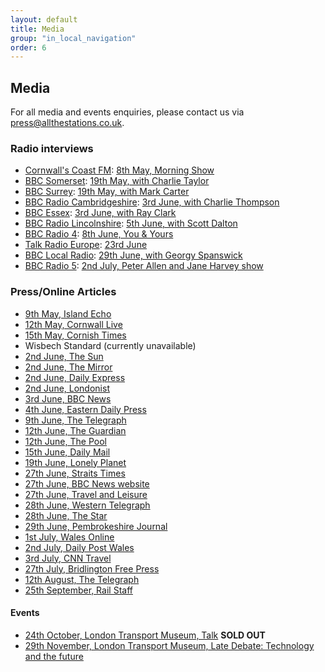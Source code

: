 ```yaml
---
layout: default
title: Media
group: "in_local_navigation"
order: 6
---
```


<h2>Media</h2>
For all media and events enquiries, please contact us via <a href="mailto:press@allthestations.co.uk">press@allthestations.co.uk</a>.

<h3>Radio interviews</h3>

- <a href="http://www.coastfm.co.uk/" target="_blank">Cornwall&#39;s Coast FM</a>: <a href="/static/audio/CoastFM-2017-05-08.mp3">8th May, Morning Show</a>
- <a href="http://www.bbc.co.uk/bbcsomerset" target="_blank">BBC Somerset</a>: <a href="/static/audio/BBCSomerset-2017-05-19.mp3">19th May, with Charlie Taylor</a>
- <a href="http://www.bbc.co.uk/bbcsurrey" target="_blank">BBC Surrey</a>: <a href="/static/audio/BBCSurrey-2017-05-19.mp3">19th May, with Mark Carter</a>
- <a href="http://www.bbc.co.uk/radiocambridgeshire" target="_blank">BBC Radio Cambridgeshire</a>: <a href="/static/audio/BBCCambridgeshire-2017-06-03.mp3">3rd June, with Charlie Thompson</a>
- <a href="http://www.bbc.co.uk/bbcessex" target="_blank">BBC Essex</a>: <a href="/static/audio/BBCEssex-2017-06-03.mp3">3rd June, with Ray Clark</a>
- <a href="http://www.bbc.co.uk/radiolincolnshire" target="_blank">BBC Radio Lincolnshire</a>: <a href="/static/audio/BBCLincolnshire-2017-06-05.mp3">5th June, with Scott Dalton</a>
- <a href="http://www.bbc.co.uk/radio4" target="_blank">BBC Radio 4</a>: <a href="/static/audio/BBCRadio4-2017-06-08.mp3">8th June, You &amp; Yours</a>
- <a href="http://www.talkradioeurope.com" target="_blank">Talk Radio Europe</a>: <a href="/static/audio/TalkRadioEuropeSpain-2017-06-23.mp3">23rd June</a>
- <a href="http://www.bbc.co.uk/programmes/p02ll9nt" target="_blank">BBC Local Radio</a>: <a href="/static/audio/BBCGeorgyTonight-2017-06-29.mp3">29th June, with Georgy Spanswick</a>
- <a href="http://www.bbc.co.uk/radio5" target="_blank">BBC Radio 5</a>: <a href="/static/audio/BBCRadio5-2017-07-02.mp3">2nd July, Peter Allen and Jane Harvey show</a>

<h3>Press/Online Articles</h3>

- <a href="http://www.islandecho.co.uk/news/stations-project-document-islands-railway" target="_blank">9th May, Island Echo</a>
- <a href="http://www.cornwalllive.com/all-the-stations-project-will-visit-every-railway-in-britain-they-ve-started-in-cornwall/story-30326799-detail/story.html" target="_blank">12th May, Cornwall Live</a>
- <a href="http://www.cornish-times.co.uk/article.cfm?id=110074&headline=Rail%20marathon%20calls%20in%20SE%20Cornwall&sectionIs=news&searchyear=2017" target="_blank">15th May, Cornish Times</a>
- Wisbech Standard (currently unavailable)
- <a href="https://www.thesun.co.uk/travel/3706959/two-trainspotters-are-on-a-record-breaking-mission-to-visit-all-2563-railway-stations-in-britain-this-summer/" target="_blank">2nd June, The Sun</a>
- <a href="http://www.mirror.co.uk/news/uk-news/train-mad-couple-quest-first-10548921" target="_blank">2nd June, The Mirror</a>
- <a href="http://www.express.co.uk/news/uk/812387/Couple-train-journey-visit-EVERY-railway-station-Britain" target="_blank">2nd June, Daily Express</a>
- <a href="http://londonist.com/london/videos/video-all-the-stations" target="_blank">2nd June, Londonist</a>
- <a href="http://www.bbc.co.uk/news/uk-england-cambridgeshire-40124036" target="_blank">3rd June, BBC News</a>
- <a href="http://www.edp24.co.uk/news/next-stop-king-s-lynn-for-couple-visiting-all-of-britain-s-2-563-railway-stations-1-5046916" target="_blank">4th June, Eastern Daily Press</a>
- <a href="http://www.telegraph.co.uk/travel/destinations/europe/united-kingdom/articles/things-we-learned-trying-to-visit-every-train-station-in-britain/">9th June, The Telegraph</a>
- <a href="https://www.theguardian.com/uk-news/shortcuts/2017/jun/12/meet-couple-visiting-every-railway-station-britain">12th June, The Guardian</a>
- <a href="https://www.the-pool.com/news-views/latest-news/2017/24/a-couple-are-trying-to-visit-every-train-station-in-great-britain">12th June, The Pool</a>
- <a href="http://www.dailymail.co.uk/news/article-4605560/Eccentric-couple-visit-country-s-2-563-stations.html">15th June, Daily Mail</a>
- <a href="http://www.lonelyplanet.com/news/2017/06/19/national-rail-great-britain-all-the-stations">19th June, Lonely Planet</a>
- <a href="http://www.straitstimes.com/world/europe/couple-plan-to-visit-all-2563-train-stations-in-britain-in-14-weeks">27th June, Straits Times</a>
- <a href="http://www.bbc.co.uk/news/av/uk-40418506/couple-visiting-all-british-railway-stations">27th June, BBC News website</a>
- <a href="http://www.travelandleisure.com/trip-ideas/bus-train/couple-visiting-every-train-station-in-britain">27th June, Travel and Leisure</a>
- <a href="http://www.westerntelegraph.co.uk/news/15377738.Journey_taking_in_all_UK_train_stations_pulls_into_Haverfordwest/?ref=arc">28th June, Western Telegraph</a>
- <a href="http://www.thestar.co.uk/news/train-mad-couple-set-to-hit-south-yorkshire-in-record-breaking-attempt-to-visit-all-2-563-railway-stations-in-britain-this-summer-1-8619393">28th June, The Star</a>
- <a href="http://www.pembrokeshire-herald.com/36233/london-couple-reach-halfway-point-at-haverfordwest/">29th June, Pembrokeshire Journal</a>
- <a href="http://www.walesonline.co.uk/news/wales-news/train-superfans-who-visiting-every-13265672">1st July, Wales Online</a>
- <a href="http://www.dailypost.co.uk/news/north-wales-news/train-enthusiasts-reach-north-wales-13270331">2nd July, Daily Post Wales</a>
- <a href="http://edition.cnn.com/travel/article/britain-train-stations-couple-visits/index.html">3rd July, CNN Travel</a>
- <a href="http://www.bridlingtonfreepress.co.uk/news/transport/one-of-the-most-lovely-stations-in-uk-1-8672024">27th July, Bridlington Free Press</a>
- <a href="http://www.telegraph.co.uk/women/life/meet-geoff-vicki-gorpcore-couple-visiting-every-train-station/">12th August, The Telegraph</a>
- <a href="https://www.railstaff.uk/2017/09/25/visiting-2563-railway-stations-looks-like-14-pictures/">25th September, Rail Staff</a>

<h4>Events</h4>

- <a href="https://www.ltmuseum.co.uk/whats-on/events-calendar#allthestations">24th October, London Transport Museum, Talk</a> **SOLD OUT**
- <a href="https://www.ltmuseum.co.uk/whats-on/events-calendar/shaping-ldn">29th November, London Transport Museum, Late Debate: Technology and the future</a> 
